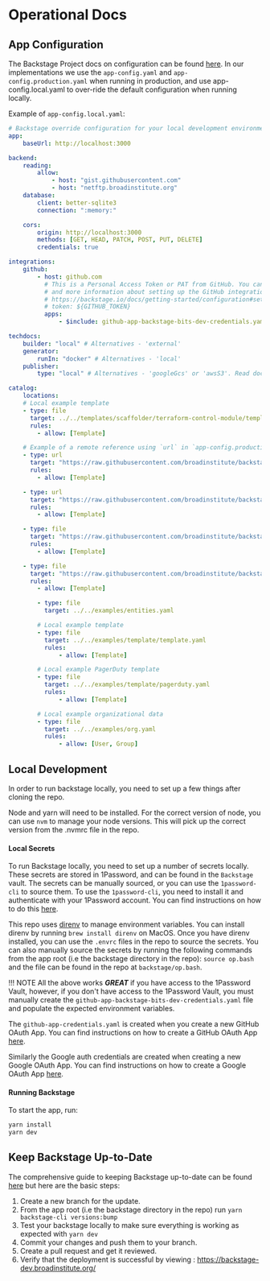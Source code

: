# Operational Docs

## App Configuration

The Backstage Project docs on configuration can be found
[here](https://backstage.io/docs/conf/). In our implementations we use the
`app-config.yaml` and `app-config.production.yaml` when running in production,
and use app-config.local.yaml to over-ride the default configuration when
running locally.

Example of `app-config.local.yaml`:

```yaml
# Backstage override configuration for your local development environment
app:
    baseUrl: http://localhost:3000

backend:
    reading:
        allow:
            - host: "gist.githubusercontent.com"
            - host: "netftp.broadinstitute.org"
    database:
        client: better-sqlite3
        connection: ":memory:"

    cors:
        origin: http://localhost:3000
        methods: [GET, HEAD, PATCH, POST, PUT, DELETE]
        credentials: true

integrations:
    github:
        - host: github.com
          # This is a Personal Access Token or PAT from GitHub. You can find out how to generate this token,
          # and more information about setting up the GitHub integration here:
          # https://backstage.io/docs/getting-started/configuration#setting-up-a-github-integration
          # token: ${GITHUB_TOKEN}
          apps:
              - $include: github-app-backstage-bits-dev-credentials.yaml

techdocs:
    builder: "local" # Alternatives - 'external'
    generator:
        runIn: "docker" # Alternatives - 'local'
    publisher:
        type: "local" # Alternatives - 'googleGcs' or 'awsS3'. Read documentation for using alternatives.

catalog:
    locations:
    # Local example template
    - type: file
      target: ../../templates/scaffolder/terraform-control-module/template.yaml
      rules:
        - allow: [Template]

    # Example of a remote reference using `url` in `app-config.production.yaml`:
    - type: url
      target: "https://raw.githubusercontent.com/broadinstitute/backstage/refs/heads/${BRANCH_NAME}/backstage/templates/scaffolder/pr-with-catalog-entry/template.yaml"
      rules:
        - allow: [Template]

    - type: url
      target: "https://raw.githubusercontent.com/broadinstitute/backstage/refs/heads/${BRANCH_NAME}/backstage/templates/scaffolder/terraform-control-module/template.yaml"
      rules:
        - allow: [Template]

    - type: file
      target: "https://raw.githubusercontent.com/broadinstitute/backstage/refs/heads/${BRANCH_NAME}/backstage/templates/scaffolder/terraform-with-terragrunt/template.yaml"
      rules:
        - allow: [Template]

    - type: file
      target: "https://raw.githubusercontent.com/broadinstitute/backstage/refs/heads/${BRANCH_NAME}/backstage/templates/scaffolder/terraform-storage-transfer/template.yaml"
      rules:
        - allow: [Template]

        - type: file
          target: ../../examples/entities.yaml

        # Local example template
        - type: file
          target: ../../examples/template/template.yaml
          rules:
              - allow: [Template]

        # Local example PagerDuty template
        - type: file
          target: ../../examples/template/pagerduty.yaml
          rules:
              - allow: [Template]

        # Local example organizational data
        - type: file
          target: ../../examples/org.yaml
          rules:
              - allow: [User, Group]
```

## Local Development

In order to run backstage locally, you need to set up a few things after cloning
the repo.

Node and yarn will need to be installed. For the correct version of node, you
can use `nvm` to manage your node versions. This will pick up the correct
version from the .nvmrc file in the repo.

#### Local Secrets

To run Backstage locally, you need to set up a number of secrets locally. These
secrets are stored in 1Password, and can be found in the `Backstage` vault. The
secrets can be manually sourced, or you can use the `1password-cli` to source
them. To use the `1password-cli`, you need to install it and authenticate with
your 1Password account. You can find instructions on how to do this
[here](https://support.1password.com/command-line-getting-started/).

This repo uses [direnv](https://direnv.net/) to manage environment variables.
You can install direnv by running `brew install direnv` on MacOS. Once you have
direnv installed, you can use the `.envrc` files in the repo to source the
secrets. You can also manually source the secrets by running the following
commands from the app root (i.e the backstage directory in the repo):
`source op.bash` and the file can be found in the repo at `backstage/op.bash`.

!!! NOTE All the above works **_GREAT_** if you have access to the 1Password
Vault, however, if you don't have access to the 1Password Vault, you must
manually create the `github-app-backstage-bits-dev-credentials.yaml` file and
populate the expected environment variables.

The `github-app-credentials.yaml` is created when you create a new GitHub OAuth
App. You can find instructions on how to create a GitHub OAuth App
[here](https://backstage.io/docs/getting-started/config/authentication).

Similarly the Google auth credentials are created when creating a new Google
OAuth App. You can find instructions on how to create a Google OAuth App
[here](https://backstage.io/docs/auth/google/provider#create-oauth-credentials).

#### Running Backstage

To start the app, run:

```sh
yarn install
yarn dev
```

## Keep Backstage Up-to-Date

The comprehensive guide to keeping Backstage up-to-date can be found
[here](https://backstage.io/docs/getting-started/keeping-backstage-updated/) but
here are the basic steps:

1. Create a new branch for the update.
1. From the app root (i.e the backstage directory in the repo) run
   `yarn backstage-cli versions:bump`
1. Test your backstage locally to make sure everything is working as expected
   with `yarn dev`
1. Commit your changes and push them to your branch.
1. Create a pull request and get it reviewed.
1. Verify that the deployment is successful by viewing :
   https://backstage-dev.broadinstitute.org/
